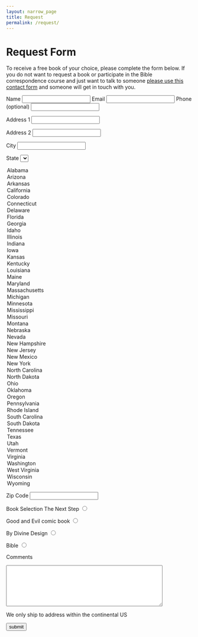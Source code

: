 ```yaml
---
layout: narrow_page
title: Request
permalink: /request/
---
```


# Request Form

To receive a free book of your choice, please complete the form below. If you do not want to request a book or participate in the Bible correspondence course and just want to talk to someone [please use this contact form](/contact) and someone will get in touch with you.

<form action="//biblefor.me/forms/process.php" method="post">
<input type="hidden" name="form_tools_form_id" value="1" />
<label for="name">Name</label>
<input type="text" name="name" />
<label for="email">Email</label>
<input type="text" name="email"/>
<label for="phone">Phone (optional)</label>
<input type="text" name="phone"/>

<label for="address1">Address 1</label>
<input type="text" name="address1" />

<label for="address2">Address 2</label>
<input type="text" name="address2" />

<label for="city">City</label>
<input type="text" name="city" />

<label for="state">State</label>
<select name="state" />
<option value="Alabama">Alabama</option>
<option value="Arizona">Arizona</option>
<option value="Arkansas">Arkansas</option>
<option value="California">California</option>
<option value="Colorado">Colorado</option>
<option value="Connecticut">Connecticut</option>
<option value="Delaware">Delaware</option>
<option value="Florida">Florida</option>
<option value="Georgia">Georgia</option>
<option value="Idaho">Idaho</option>
<option value="Illinois">Illinois</option>
<option value="Indiana">Indiana</option>
<option value="Iowa">Iowa</option>
<option value="Kansas">Kansas</option>
<option value="Kentucky">Kentucky</option>
<option value="Louisiana">Louisiana</option>
<option value="Maine">Maine</option>
<option value="Maryland">Maryland</option>
<option value="Massachusetts">Massachusetts</option>
<option value="Michigan">Michigan</option>
<option value="Minnesota">Minnesota</option>
<option value="Mississippi">Mississippi</option>
<option value="Missouri">Missouri</option>
<option value="Montana">Montana</option>
<option value="Nebraska">Nebraska</option>
<option value="Nevada">Nevada</option>
<option value="New Hampshire">New Hampshire</option>
<option value="New Jersey">New Jersey</option>
<option value="New Mexico">New Mexico</option>
<option value="New York">New York</option>
<option value="North Carolina">North Carolina</option>
<option value="North Dakota">North Dakota</option>
<option value="Ohio">Ohio</option>
<option value="Oklahoma">Oklahoma</option>
<option value="Oregon">Oregon</option>
<option value="Pennsylvania">Pennsylvania</option>
<option value="Rhode Island">Rhode Island</option>
<option value="South Carolina">South Carolina</option>
<option value="South Dakota">South Dakota</option>
<option value="Tennessee">Tennessee</option>
<option value="Texas">Texas</option>
<option value="Utah">Utah</option>
<option value="Vermont">Vermont</option>
<option value="Virginia">Virginia</option>
<option value="Washington">Washington</option>
<option value="West Virginia">West Virginia</option>
<option value="Wisconsin">Wisconsin</option>
<option value="Wyoming">Wyoming</option>
</select>

<label for="zip">Zip Code</label>
<input type="text" name="zip" />

<label for="book">Book Selection</label>
<label for="The Next Step">The Next Step</label>
<input type="radio" name="book" value="The Next Step" />

<label for="Good and Evil comic book">Good and Evil comic book</label>
<input type="radio" name="book" value="Good and Evil comic book" />

<label for="By Divine Design">By Divine Design</label>
<input type="radio" name="book" value="By Divine Design" />

<label for="Bible">Bible
<input type="radio" name="book" value="Bible" /></label>

<label for="message">Comments</label>
<textarea name="message" rows="7" cols="50">
</textarea>

We only ship to address within the continental US

<input type="submit" value="submit" />
</form>
